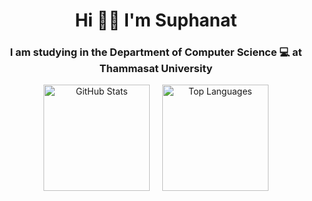 <h1 align="center">Hi 👋🏻 I'm Suphanat</h1>
<h3 align="center">I am studying in the Department of Computer Science 💻 at Thammasat University</h3>


<p align="center">
  <img src="https://github-readme-stats.vercel.app/api?username=suphanatchanlek30&theme=swift&show_icons=true" alt="GitHub Stats" height="170">
  &nbsp;&nbsp;&nbsp;
  <img src="https://github-readme-stats.vercel.app/api/top-langs/?username=suphanatchanlek30&layout=compact&theme=swift" alt="Top Languages" height="170">
</p>
